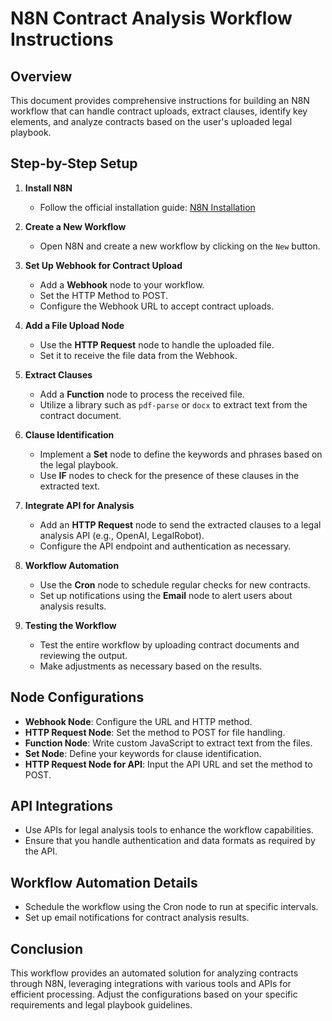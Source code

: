 # N8N Contract Analysis Workflow Instructions

## Overview
This document provides comprehensive instructions for building an N8N workflow that can handle contract uploads, extract clauses, identify key elements, and analyze contracts based on the user's uploaded legal playbook.

## Step-by-Step Setup
1. **Install N8N**
   - Follow the official installation guide: [N8N Installation](https://docs.n8n.io/getting-started/installation/)

2. **Create a New Workflow**
   - Open N8N and create a new workflow by clicking on the `New` button.

3. **Set Up Webhook for Contract Upload**
   - Add a **Webhook** node to your workflow.
   - Set the HTTP Method to POST.
   - Configure the Webhook URL to accept contract uploads.

4. **Add a File Upload Node**
   - Use the **HTTP Request** node to handle the uploaded file.
   - Set it to receive the file data from the Webhook.

5. **Extract Clauses**
   - Add a **Function** node to process the received file.
   - Utilize a library such as `pdf-parse` or `docx` to extract text from the contract document.

6. **Clause Identification**
   - Implement a **Set** node to define the keywords and phrases based on the legal playbook.
   - Use **IF** nodes to check for the presence of these clauses in the extracted text.

7. **Integrate API for Analysis**
   - Add an **HTTP Request** node to send the extracted clauses to a legal analysis API (e.g., OpenAI, LegalRobot).
   - Configure the API endpoint and authentication as necessary.

8. **Workflow Automation**
   - Use the **Cron** node to schedule regular checks for new contracts.
   - Set up notifications using the **Email** node to alert users about analysis results.

9. **Testing the Workflow**
   - Test the entire workflow by uploading contract documents and reviewing the output.
   - Make adjustments as necessary based on the results.

## Node Configurations
- **Webhook Node**: Configure the URL and HTTP method.
- **HTTP Request Node**: Set the method to POST for file handling.
- **Function Node**: Write custom JavaScript to extract text from the files.
- **Set Node**: Define your keywords for clause identification.
- **HTTP Request Node for API**: Input the API URL and set the method to POST.

## API Integrations
- Use APIs for legal analysis tools to enhance the workflow capabilities.
- Ensure that you handle authentication and data formats as required by the API.

## Workflow Automation Details
- Schedule the workflow using the Cron node to run at specific intervals.
- Set up email notifications for contract analysis results.

## Conclusion
This workflow provides an automated solution for analyzing contracts through N8N, leveraging integrations with various tools and APIs for efficient processing. Adjust the configurations based on your specific requirements and legal playbook guidelines.